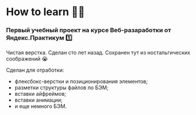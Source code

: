 # **How to learn 😵‍💫**
### **Первый учебный проект на курсе Веб-разаработки от Яндекс.Практикум 1️⃣**

Чистая верстка. Сделан сто лет назад. Сохранен тут из ностальгических соображений 😭

Сделан для отработки:
* флексбокс-верстки и позиционирования элементов;
* разметки структуры файлов по БЭМ;
* вставки айфреймов;
* вставки анимации;
* и еще немного БЭМ.
